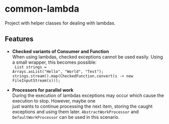 common-lambda
=============

Project with helper classes for dealing with lambdas.

Features
--------
*   **Checked variants of Consumer and Function**<br/>
    When using lambdas, checked exceptions cannot be used easily. Using a small wrapper, this becomes possible:<br/>
    <code> 
    List<String> strings = Arrays.asList("Hello", "World", "Test");
    strings.stream().map(CheckedFunction.convert(s -> new FileInputStream(s)));
    </code>
    
*   **Processors for parallel work**<br/>
	During the execution of lambdas exceptions may occur which cause the execution to stop. However, maybe one    
	just wants to continue processing the next item, storing the caught exceptions and using them later. 
	`AbstractWorkProcessor` and `DefaultWorkProcessor` can be used in this scenario.
